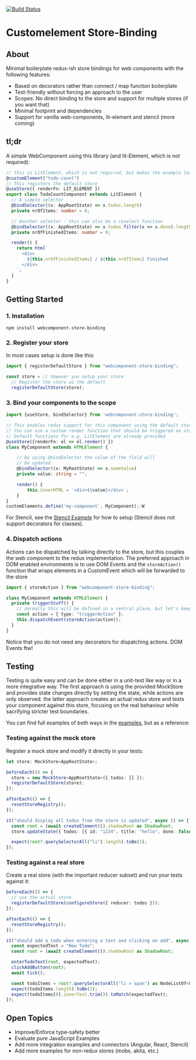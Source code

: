 [![Build Status](https://travis-ci.org/mojadev/customelement-store-binding.svg?branch=master)](https://travis-ci.org/mojadev/customelement-store-binding)

# Customelement Store-Binding

## About

Minimal boilerplate redux-ish store bindings for web components with the following features:

- Based on decorators rather than connect / map function boilerplate
- Test-friendly without forcing an approach to the user
- Scopes: No direct binding to the store and support for multiple stores (if you want that)
- Minimal footprint and dependencies
- Support for vanilla web-components, lit-element and stencil (more coming)

## tl;dr

A simple WebComponent using this library (and lit-Element, which is not required):

```typescript
// this is LitElement, which is not required, but makes the example less verbose
@customElement("todo-count")
// This registers the default store
@useStore({ renderFn: LIT_ELEMENT })
export class TodoCountComponent extends LitElement {
  // A simple selector
  @bindSelector((x: AppRootState) => x.todos.length)
  private nrOfItems: number = 0;

  // Another selector - this can also be a reselect function
  @bindSelector((x: AppRootState) => x.todos.filter(x => x.done).length)
  private nrOfFinishedItems: number = 0;

  render() {
    return html`
      <div>
        ${this.nrOfFinishedItems} / ${this.nrOfItems} Finished
      </div>
    `;
  }
}
```

## Getting Started

### 1. Installation

```
npm install webcomponent-store-binding
```

### 2. Register your store

In most cases setup is done like this:

```typescript
import { registerDefaultStore } from "webcomponent-store-binding";

const store = // however you setup your store
  // Register the store as the default
  registerDefaultStore(store);
```

### 3. Bind your components to the scope

```typescript
import {useStore, bindSelector} from 'webcomponent-store-binding';

// This enables redux support for this component using the default store
// You can use a custom render function that should be triggered on state changes using renderFn.
// Default functions for e.g. LitElement are already provided
@useStore({renderFn: el => el.render() })
class MyComponent extends HTMLElement {

    // By using @bindSelector the value of the field will
    // be updated
    @bindSelector((x: MyRootState) => x.someValue)
    private value: string = "";

    render() {
        this.innerHTML = `<div>${value}</div>`;
    }
}
customElements.define('my-component', MyComponent);:W

```

For Stencil, see the [Stencil Example](./examples/todo-stencil) for how to setup (Stencil does not support decorators for classes).

### 4. Dispatch actions

Actions can be dispatched by talking directly to the store, but this couples the web component to the redux implementation. The preferred approach in DOM enabled environments is to use DOM Events and the `storeAction()` function that wraps elements in a CustomEvent which will be forwarded to the store

```typescript
import { storeAction } from "webcomponent-store-binding";

class MyComponent extends HTMLElement {
  private triggerStuff() {
    // normally this will be defined in a central place, but let's keep it simple
    const action = { type: "triggerAction" };
    this.dispatchEvent(storeAction(action));
  }
}
```

Notice that you do not need any decorators for dispatching actions. DOM Events ftw!

## Testing

Testing is quite easy and can be done either in a unit-test like way or in a more integrative way. The first approach is using the provided MockStore and provides state changes directly by setting the state, while actions are only observed. the latter approach creates an actual redux store and tests your component against this store, focusing on the real behaviour while sacrifying stricter test boundaries.

You can find full examples of both ways in the [examples](./examples/todo-lit-element), but as a reference:

### Testing against the mock store

Register a mock store and modify it directly in your tests:

```typescript
let store: MockStore<AppRootState>;

beforeEach(() => {
  store = new MockStore<AppRootState>({ todos: [] });
  registerDefaultStore(store);
});

afterEach(() => {
  resetStoreRegistry();
});

it("should display all todos from the store is updated", async () => {
  const root = (await createElement()).shadowRoot as ShadowRoot;
  store.updateState({ todos: [{ id: "1234", title: "hello", done: false }] });

  expect(root?.querySelectorAll("li").length).toBe(1);
});
```

### Testing against a real store

Create a real store (with the important reducer subset) and run your tests against it:

```typescript
beforeEach(() => {
  // use the actual store
  registerDefaultStore(configureStore({ reducer: todos }));
});

afterEach(() => {
  resetStoreRegistry();
});

it("should add a todo when entering a text and clicking on add", async () => {
  const expectedText = "New Todo";
  const root = (await createElement()).shadowRoot as ShadowRoot;

  enterTodoText(root, expectedText);
  clickAddButton(root);
  await tick();

  const todoItems = root?.querySelectorAll("li > span") as NodeListOf<HTMLSpanElement>;
  expect(todoItems.length).toBe(1);
  expect(todoItems[0].innerText.trim()).toMatch(expectedText);
});
```

## Open Topics

- Improve/Enforce type-safety better
- Evaluate pure JavaScript Examples
- Add more integration examples and connectors (Angular, React, Stencil)
- Add more examples for non-redux stores (mobx, akita, etc.)
